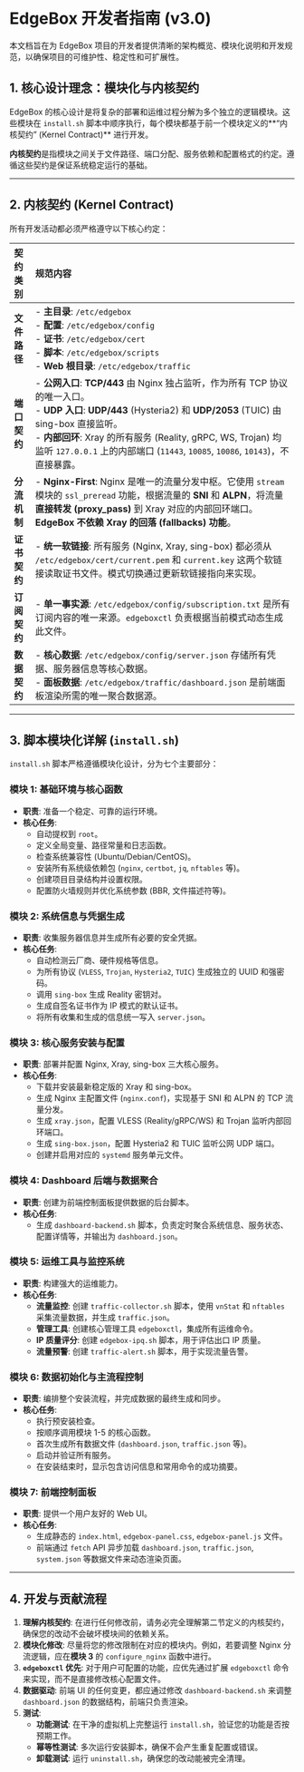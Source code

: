 
# **EdgeBox 开发者指南 (v3.0)**

本文档旨在为 EdgeBox 项目的开发者提供清晰的架构概览、模块化说明和开发规范，以确保项目的可维护性、稳定性和可扩展性。

## **1. 核心设计理念：模块化与内核契约**

EdgeBox 的核心设计是将复杂的部署和运维过程分解为多个独立的逻辑模块。这些模块在 `install.sh` 脚本中顺序执行，每个模块都基于前一个模块定义的\*\*“内核契约” (Kernel Contract)\*\* 进行开发。

**内核契约**是指模块之间关于文件路径、端口分配、服务依赖和配置格式的约定。遵循这些契约是保证系统稳定运行的基础。

-----

## **2. 内核契约 (Kernel Contract)**

所有开发活动都必须严格遵守以下核心约定：

| 契约类别 | 规范内容 |
| :--- | :--- |
| **文件路径** | - **主目录**: `/etc/edgebox` <br> - **配置**: `/etc/edgebox/config` <br> - **证书**: `/etc/edgebox/cert` <br> - **脚本**: `/etc/edgebox/scripts` <br> - **Web 根目录**: `/etc/edgebox/traffic` |
| **端口契约** | - **公网入口**: **TCP/443** 由 Nginx 独占监听，作为所有 TCP 协议的唯一入口。 <br> - **UDP 入口**: **UDP/443** (Hysteria2) 和 **UDP/2053** (TUIC) 由 sing-box 直接监听。 <br> - **内部回环**: Xray 的所有服务 (Reality, gRPC, WS, Trojan) 均监听 `127.0.0.1` 上的内部端口 (`11443`, `10085`, `10086`, `10143`)，不直接暴露。 |
| **分流机制** | - **Nginx-First**: Nginx 是唯一的流量分发中枢。它使用 `stream` 模块的 `ssl_preread` 功能，根据流量的 **SNI** 和 **ALPN**，将流量**直接转发 (proxy\_pass)** 到 Xray 对应的内部回环端口。**EdgeBox 不依赖 Xray 的回落 (fallbacks) 功能**。 |
| **证书契约** | - **统一软链接**: 所有服务 (Nginx, Xray, sing-box) 都必须从 `/etc/edgebox/cert/current.pem` 和 `current.key` 这两个软链接读取证书文件。模式切换通过更新软链接指向来实现。 |
| **订阅契约** | - **单一事实源**: `/etc/edgebox/config/subscription.txt` 是所有订阅内容的唯一来源。`edgeboxctl` 负责根据当前模式动态生成此文件。 |
| **数据契约** | - **核心数据**: `/etc/edgebox/config/server.json` 存储所有凭据、服务器信息等核心数据。 <br> - **面板数据**: `/etc/edgebox/traffic/dashboard.json` 是前端面板渲染所需的唯一聚合数据源。 |

-----

## **3. 脚本模块化详解 (`install.sh`)**

`install.sh` 脚本严格遵循模块化设计，分为七个主要部分：

### **模块 1: 基础环境与核心函数**

  - **职责**: 准备一个稳定、可靠的运行环境。
  - **核心任务**:
      - 自动提权到 `root`。
      - 定义全局变量、路径常量和日志函数。
      - 检查系统兼容性 (Ubuntu/Debian/CentOS)。
      - 安装所有系统级依赖包 (`nginx`, `certbot`, `jq`, `nftables` 等)。
      - 创建项目目录结构并设置权限。
      - 配置防火墙规则并优化系统参数 (BBR, 文件描述符等)。

### **模块 2: 系统信息与凭据生成**

  - **职责**: 收集服务器信息并生成所有必要的安全凭据。
  - **核心任务**:
      - 自动检测云厂商、硬件规格等信息。
      - 为所有协议 (`VLESS`, `Trojan`, `Hysteria2`, `TUIC`) 生成独立的 UUID 和强密码。
      - 调用 `sing-box` 生成 Reality 密钥对。
      - 生成自签名证书作为 IP 模式的默认证书。
      - 将所有收集和生成的信息统一写入 `server.json`。

### **模块 3: 核心服务安装与配置**

  - **职责**: 部署并配置 Nginx, Xray, sing-box 三大核心服务。
  - **核心任务**:
      - 下载并安装最新稳定版的 Xray 和 sing-box。
      - 生成 Nginx 主配置文件 (`nginx.conf`)，实现基于 SNI 和 ALPN 的 TCP 流量分发。
      - 生成 `xray.json`，配置 VLESS (Reality/gRPC/WS) 和 Trojan 监听内部回环端口。
      - 生成 `sing-box.json`，配置 Hysteria2 和 TUIC 监听公网 UDP 端口。
      - 创建并启用对应的 `systemd` 服务单元文件。

### **模块 4: Dashboard 后端与数据聚合**

  - **职责**: 创建为前端控制面板提供数据的后台脚本。
  - **核心任务**:
      - 生成 `dashboard-backend.sh` 脚本，负责定时聚合系统信息、服务状态、配置详情等，并输出为 `dashboard.json`。

### **模块 5: 运维工具与监控系统**

  - **职责**: 构建强大的运维能力。
  - **核心任务**:
      - **流量监控**: 创建 `traffic-collector.sh` 脚本，使用 `vnStat` 和 `nftables` 采集流量数据，并生成 `traffic.json`。
      - **管理工具**: 创建核心管理工具 `edgeboxctl`，集成所有运维命令。
      - **IP 质量评分**: 创建 `edgebox-ipq.sh` 脚本，用于评估出口 IP 质量。
      - **流量预警**: 创建 `traffic-alert.sh` 脚本，用于实现流量告警。

### **模块 6: 数据初始化与主流程控制**

  - **职责**: 编排整个安装流程，并完成数据的最终生成和同步。
  - **核心任务**:
      - 执行预安装检查。
      - 按顺序调用模块 1-5 的核心函数。
      - 首次生成所有数据文件 (`dashboard.json`, `traffic.json` 等)。
      - 启动并验证所有服务。
      - 在安装结束时，显示包含访问信息和常用命令的成功摘要。

### **模块 7: 前端控制面板**

  - **职责**: 提供一个用户友好的 Web UI。
  - **核心任务**:
      - 生成静态的 `index.html`, `edgebox-panel.css`, `edgebox-panel.js` 文件。
      - 前端通过 `fetch` API 异步加载 `dashboard.json`, `traffic.json`, `system.json` 等数据文件来动态渲染页面。

-----

## **4. 开发与贡献流程**

1.  **理解内核契约**: 在进行任何修改前，请务必完全理解第二节定义的内核契约，确保您的改动不会破坏模块间的依赖关系。
2.  **模块化修改**: 尽量将您的修改限制在对应的模块内。例如，若要调整 Nginx 分流逻辑，应在**模块 3** 的 `configure_nginx` 函数中进行。
3.  **`edgeboxctl` 优先**: 对于用户可配置的功能，应优先通过扩展 `edgeboxctl` 命令来实现，而不是直接修改核心配置文件。
4.  **数据驱动**: 前端 UI 的任何变更，都应通过修改 `dashboard-backend.sh` 来调整 `dashboard.json` 的数据结构，前端只负责渲染。
5.  **测试**:
      - **功能测试**: 在干净的虚拟机上完整运行 `install.sh`，验证您的功能是否按预期工作。
      - **幂等性测试**: 多次运行安装脚本，确保不会产生重复配置或错误。
      - **卸载测试**: 运行 `uninstall.sh`，确保您的改动能被完全清理。
